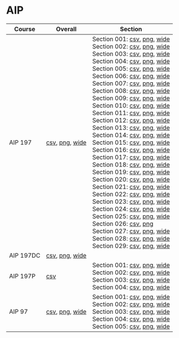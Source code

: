 # AIP

| Course | Overall | Section |
| ------ | ------- | ------- |
| AIP 197 | [csv](https://github.com/UCSD-Historical-Enrollment-Data/2025Spring/blob/main/overall/AIP%20197.csv), [png](https://raw.githubusercontent.com/UCSD-Historical-Enrollment-Data/2025Spring/main/plot_overall/AIP%20197.png), [wide](https://raw.githubusercontent.com/UCSD-Historical-Enrollment-Data/2025Spring/main/plot_overall_wide/AIP%20197.png) | Section 001: [csv](https://github.com/UCSD-Historical-Enrollment-Data/2025Spring/blob/main/section/AIP%20197_001.csv), [png](https://raw.githubusercontent.com/UCSD-Historical-Enrollment-Data/2025Spring/main/plot_section/AIP%20197_001.png), [wide](https://raw.githubusercontent.com/UCSD-Historical-Enrollment-Data/2025Spring/main/plot_section_wide/AIP%20197_001.png)<br>Section 002: [csv](https://github.com/UCSD-Historical-Enrollment-Data/2025Spring/blob/main/section/AIP%20197_002.csv), [png](https://raw.githubusercontent.com/UCSD-Historical-Enrollment-Data/2025Spring/main/plot_section/AIP%20197_002.png), [wide](https://raw.githubusercontent.com/UCSD-Historical-Enrollment-Data/2025Spring/main/plot_section_wide/AIP%20197_002.png)<br>Section 003: [csv](https://github.com/UCSD-Historical-Enrollment-Data/2025Spring/blob/main/section/AIP%20197_003.csv), [png](https://raw.githubusercontent.com/UCSD-Historical-Enrollment-Data/2025Spring/main/plot_section/AIP%20197_003.png), [wide](https://raw.githubusercontent.com/UCSD-Historical-Enrollment-Data/2025Spring/main/plot_section_wide/AIP%20197_003.png)<br>Section 004: [csv](https://github.com/UCSD-Historical-Enrollment-Data/2025Spring/blob/main/section/AIP%20197_004.csv), [png](https://raw.githubusercontent.com/UCSD-Historical-Enrollment-Data/2025Spring/main/plot_section/AIP%20197_004.png), [wide](https://raw.githubusercontent.com/UCSD-Historical-Enrollment-Data/2025Spring/main/plot_section_wide/AIP%20197_004.png)<br>Section 005: [csv](https://github.com/UCSD-Historical-Enrollment-Data/2025Spring/blob/main/section/AIP%20197_005.csv), [png](https://raw.githubusercontent.com/UCSD-Historical-Enrollment-Data/2025Spring/main/plot_section/AIP%20197_005.png), [wide](https://raw.githubusercontent.com/UCSD-Historical-Enrollment-Data/2025Spring/main/plot_section_wide/AIP%20197_005.png)<br>Section 006: [csv](https://github.com/UCSD-Historical-Enrollment-Data/2025Spring/blob/main/section/AIP%20197_006.csv), [png](https://raw.githubusercontent.com/UCSD-Historical-Enrollment-Data/2025Spring/main/plot_section/AIP%20197_006.png), [wide](https://raw.githubusercontent.com/UCSD-Historical-Enrollment-Data/2025Spring/main/plot_section_wide/AIP%20197_006.png)<br>Section 007: [csv](https://github.com/UCSD-Historical-Enrollment-Data/2025Spring/blob/main/section/AIP%20197_007.csv), [png](https://raw.githubusercontent.com/UCSD-Historical-Enrollment-Data/2025Spring/main/plot_section/AIP%20197_007.png), [wide](https://raw.githubusercontent.com/UCSD-Historical-Enrollment-Data/2025Spring/main/plot_section_wide/AIP%20197_007.png)<br>Section 008: [csv](https://github.com/UCSD-Historical-Enrollment-Data/2025Spring/blob/main/section/AIP%20197_008.csv), [png](https://raw.githubusercontent.com/UCSD-Historical-Enrollment-Data/2025Spring/main/plot_section/AIP%20197_008.png), [wide](https://raw.githubusercontent.com/UCSD-Historical-Enrollment-Data/2025Spring/main/plot_section_wide/AIP%20197_008.png)<br>Section 009: [csv](https://github.com/UCSD-Historical-Enrollment-Data/2025Spring/blob/main/section/AIP%20197_009.csv), [png](https://raw.githubusercontent.com/UCSD-Historical-Enrollment-Data/2025Spring/main/plot_section/AIP%20197_009.png), [wide](https://raw.githubusercontent.com/UCSD-Historical-Enrollment-Data/2025Spring/main/plot_section_wide/AIP%20197_009.png)<br>Section 010: [csv](https://github.com/UCSD-Historical-Enrollment-Data/2025Spring/blob/main/section/AIP%20197_010.csv), [png](https://raw.githubusercontent.com/UCSD-Historical-Enrollment-Data/2025Spring/main/plot_section/AIP%20197_010.png), [wide](https://raw.githubusercontent.com/UCSD-Historical-Enrollment-Data/2025Spring/main/plot_section_wide/AIP%20197_010.png)<br>Section 011: [csv](https://github.com/UCSD-Historical-Enrollment-Data/2025Spring/blob/main/section/AIP%20197_011.csv), [png](https://raw.githubusercontent.com/UCSD-Historical-Enrollment-Data/2025Spring/main/plot_section/AIP%20197_011.png), [wide](https://raw.githubusercontent.com/UCSD-Historical-Enrollment-Data/2025Spring/main/plot_section_wide/AIP%20197_011.png)<br>Section 012: [csv](https://github.com/UCSD-Historical-Enrollment-Data/2025Spring/blob/main/section/AIP%20197_012.csv), [png](https://raw.githubusercontent.com/UCSD-Historical-Enrollment-Data/2025Spring/main/plot_section/AIP%20197_012.png), [wide](https://raw.githubusercontent.com/UCSD-Historical-Enrollment-Data/2025Spring/main/plot_section_wide/AIP%20197_012.png)<br>Section 013: [csv](https://github.com/UCSD-Historical-Enrollment-Data/2025Spring/blob/main/section/AIP%20197_013.csv), [png](https://raw.githubusercontent.com/UCSD-Historical-Enrollment-Data/2025Spring/main/plot_section/AIP%20197_013.png), [wide](https://raw.githubusercontent.com/UCSD-Historical-Enrollment-Data/2025Spring/main/plot_section_wide/AIP%20197_013.png)<br>Section 014: [csv](https://github.com/UCSD-Historical-Enrollment-Data/2025Spring/blob/main/section/AIP%20197_014.csv), [png](https://raw.githubusercontent.com/UCSD-Historical-Enrollment-Data/2025Spring/main/plot_section/AIP%20197_014.png), [wide](https://raw.githubusercontent.com/UCSD-Historical-Enrollment-Data/2025Spring/main/plot_section_wide/AIP%20197_014.png)<br>Section 015: [csv](https://github.com/UCSD-Historical-Enrollment-Data/2025Spring/blob/main/section/AIP%20197_015.csv), [png](https://raw.githubusercontent.com/UCSD-Historical-Enrollment-Data/2025Spring/main/plot_section/AIP%20197_015.png), [wide](https://raw.githubusercontent.com/UCSD-Historical-Enrollment-Data/2025Spring/main/plot_section_wide/AIP%20197_015.png)<br>Section 016: [csv](https://github.com/UCSD-Historical-Enrollment-Data/2025Spring/blob/main/section/AIP%20197_016.csv), [png](https://raw.githubusercontent.com/UCSD-Historical-Enrollment-Data/2025Spring/main/plot_section/AIP%20197_016.png), [wide](https://raw.githubusercontent.com/UCSD-Historical-Enrollment-Data/2025Spring/main/plot_section_wide/AIP%20197_016.png)<br>Section 017: [csv](https://github.com/UCSD-Historical-Enrollment-Data/2025Spring/blob/main/section/AIP%20197_017.csv), [png](https://raw.githubusercontent.com/UCSD-Historical-Enrollment-Data/2025Spring/main/plot_section/AIP%20197_017.png), [wide](https://raw.githubusercontent.com/UCSD-Historical-Enrollment-Data/2025Spring/main/plot_section_wide/AIP%20197_017.png)<br>Section 018: [csv](https://github.com/UCSD-Historical-Enrollment-Data/2025Spring/blob/main/section/AIP%20197_018.csv), [png](https://raw.githubusercontent.com/UCSD-Historical-Enrollment-Data/2025Spring/main/plot_section/AIP%20197_018.png), [wide](https://raw.githubusercontent.com/UCSD-Historical-Enrollment-Data/2025Spring/main/plot_section_wide/AIP%20197_018.png)<br>Section 019: [csv](https://github.com/UCSD-Historical-Enrollment-Data/2025Spring/blob/main/section/AIP%20197_019.csv), [png](https://raw.githubusercontent.com/UCSD-Historical-Enrollment-Data/2025Spring/main/plot_section/AIP%20197_019.png), [wide](https://raw.githubusercontent.com/UCSD-Historical-Enrollment-Data/2025Spring/main/plot_section_wide/AIP%20197_019.png)<br>Section 020: [csv](https://github.com/UCSD-Historical-Enrollment-Data/2025Spring/blob/main/section/AIP%20197_020.csv), [png](https://raw.githubusercontent.com/UCSD-Historical-Enrollment-Data/2025Spring/main/plot_section/AIP%20197_020.png), [wide](https://raw.githubusercontent.com/UCSD-Historical-Enrollment-Data/2025Spring/main/plot_section_wide/AIP%20197_020.png)<br>Section 021: [csv](https://github.com/UCSD-Historical-Enrollment-Data/2025Spring/blob/main/section/AIP%20197_021.csv), [png](https://raw.githubusercontent.com/UCSD-Historical-Enrollment-Data/2025Spring/main/plot_section/AIP%20197_021.png), [wide](https://raw.githubusercontent.com/UCSD-Historical-Enrollment-Data/2025Spring/main/plot_section_wide/AIP%20197_021.png)<br>Section 022: [csv](https://github.com/UCSD-Historical-Enrollment-Data/2025Spring/blob/main/section/AIP%20197_022.csv), [png](https://raw.githubusercontent.com/UCSD-Historical-Enrollment-Data/2025Spring/main/plot_section/AIP%20197_022.png), [wide](https://raw.githubusercontent.com/UCSD-Historical-Enrollment-Data/2025Spring/main/plot_section_wide/AIP%20197_022.png)<br>Section 023: [csv](https://github.com/UCSD-Historical-Enrollment-Data/2025Spring/blob/main/section/AIP%20197_023.csv), [png](https://raw.githubusercontent.com/UCSD-Historical-Enrollment-Data/2025Spring/main/plot_section/AIP%20197_023.png), [wide](https://raw.githubusercontent.com/UCSD-Historical-Enrollment-Data/2025Spring/main/plot_section_wide/AIP%20197_023.png)<br>Section 024: [csv](https://github.com/UCSD-Historical-Enrollment-Data/2025Spring/blob/main/section/AIP%20197_024.csv), [png](https://raw.githubusercontent.com/UCSD-Historical-Enrollment-Data/2025Spring/main/plot_section/AIP%20197_024.png), [wide](https://raw.githubusercontent.com/UCSD-Historical-Enrollment-Data/2025Spring/main/plot_section_wide/AIP%20197_024.png)<br>Section 025: [csv](https://github.com/UCSD-Historical-Enrollment-Data/2025Spring/blob/main/section/AIP%20197_025.csv), [png](https://raw.githubusercontent.com/UCSD-Historical-Enrollment-Data/2025Spring/main/plot_section/AIP%20197_025.png), [wide](https://raw.githubusercontent.com/UCSD-Historical-Enrollment-Data/2025Spring/main/plot_section_wide/AIP%20197_025.png)<br>Section 026: [csv](https://github.com/UCSD-Historical-Enrollment-Data/2025Spring/blob/main/section/AIP%20197_026.csv), [png](https://raw.githubusercontent.com/UCSD-Historical-Enrollment-Data/2025Spring/main/plot_section/AIP%20197_026.png)<br>Section 027: [csv](https://github.com/UCSD-Historical-Enrollment-Data/2025Spring/blob/main/section/AIP%20197_027.csv), [png](https://raw.githubusercontent.com/UCSD-Historical-Enrollment-Data/2025Spring/main/plot_section/AIP%20197_027.png), [wide](https://raw.githubusercontent.com/UCSD-Historical-Enrollment-Data/2025Spring/main/plot_section_wide/AIP%20197_027.png)<br>Section 028: [csv](https://github.com/UCSD-Historical-Enrollment-Data/2025Spring/blob/main/section/AIP%20197_028.csv), [png](https://raw.githubusercontent.com/UCSD-Historical-Enrollment-Data/2025Spring/main/plot_section/AIP%20197_028.png), [wide](https://raw.githubusercontent.com/UCSD-Historical-Enrollment-Data/2025Spring/main/plot_section_wide/AIP%20197_028.png)<br>Section 029: [csv](https://github.com/UCSD-Historical-Enrollment-Data/2025Spring/blob/main/section/AIP%20197_029.csv), [png](https://raw.githubusercontent.com/UCSD-Historical-Enrollment-Data/2025Spring/main/plot_section/AIP%20197_029.png), [wide](https://raw.githubusercontent.com/UCSD-Historical-Enrollment-Data/2025Spring/main/plot_section_wide/AIP%20197_029.png) |
| AIP 197DC | [csv](https://github.com/UCSD-Historical-Enrollment-Data/2025Spring/blob/main/overall/AIP%20197DC.csv), [png](https://raw.githubusercontent.com/UCSD-Historical-Enrollment-Data/2025Spring/main/plot_overall/AIP%20197DC.png), [wide](https://raw.githubusercontent.com/UCSD-Historical-Enrollment-Data/2025Spring/main/plot_overall_wide/AIP%20197DC.png) |  |
| AIP 197P | [csv](https://github.com/UCSD-Historical-Enrollment-Data/2025Spring/blob/main/overall/AIP%20197P.csv) | Section 001: [csv](https://github.com/UCSD-Historical-Enrollment-Data/2025Spring/blob/main/section/AIP%20197P_001.csv), [png](https://raw.githubusercontent.com/UCSD-Historical-Enrollment-Data/2025Spring/main/plot_section/AIP%20197P_001.png), [wide](https://raw.githubusercontent.com/UCSD-Historical-Enrollment-Data/2025Spring/main/plot_section_wide/AIP%20197P_001.png)<br>Section 002: [csv](https://github.com/UCSD-Historical-Enrollment-Data/2025Spring/blob/main/section/AIP%20197P_002.csv), [png](https://raw.githubusercontent.com/UCSD-Historical-Enrollment-Data/2025Spring/main/plot_section/AIP%20197P_002.png), [wide](https://raw.githubusercontent.com/UCSD-Historical-Enrollment-Data/2025Spring/main/plot_section_wide/AIP%20197P_002.png)<br>Section 003: [csv](https://github.com/UCSD-Historical-Enrollment-Data/2025Spring/blob/main/section/AIP%20197P_003.csv), [png](https://raw.githubusercontent.com/UCSD-Historical-Enrollment-Data/2025Spring/main/plot_section/AIP%20197P_003.png), [wide](https://raw.githubusercontent.com/UCSD-Historical-Enrollment-Data/2025Spring/main/plot_section_wide/AIP%20197P_003.png)<br>Section 004: [csv](https://github.com/UCSD-Historical-Enrollment-Data/2025Spring/blob/main/section/AIP%20197P_004.csv), [png](https://raw.githubusercontent.com/UCSD-Historical-Enrollment-Data/2025Spring/main/plot_section/AIP%20197P_004.png), [wide](https://raw.githubusercontent.com/UCSD-Historical-Enrollment-Data/2025Spring/main/plot_section_wide/AIP%20197P_004.png) |
| AIP 97 | [csv](https://github.com/UCSD-Historical-Enrollment-Data/2025Spring/blob/main/overall/AIP%2097.csv), [png](https://raw.githubusercontent.com/UCSD-Historical-Enrollment-Data/2025Spring/main/plot_overall/AIP%2097.png), [wide](https://raw.githubusercontent.com/UCSD-Historical-Enrollment-Data/2025Spring/main/plot_overall_wide/AIP%2097.png) | Section 001: [csv](https://github.com/UCSD-Historical-Enrollment-Data/2025Spring/blob/main/section/AIP%2097_001.csv), [png](https://raw.githubusercontent.com/UCSD-Historical-Enrollment-Data/2025Spring/main/plot_section/AIP%2097_001.png), [wide](https://raw.githubusercontent.com/UCSD-Historical-Enrollment-Data/2025Spring/main/plot_section_wide/AIP%2097_001.png)<br>Section 002: [csv](https://github.com/UCSD-Historical-Enrollment-Data/2025Spring/blob/main/section/AIP%2097_002.csv), [png](https://raw.githubusercontent.com/UCSD-Historical-Enrollment-Data/2025Spring/main/plot_section/AIP%2097_002.png), [wide](https://raw.githubusercontent.com/UCSD-Historical-Enrollment-Data/2025Spring/main/plot_section_wide/AIP%2097_002.png)<br>Section 003: [csv](https://github.com/UCSD-Historical-Enrollment-Data/2025Spring/blob/main/section/AIP%2097_003.csv), [png](https://raw.githubusercontent.com/UCSD-Historical-Enrollment-Data/2025Spring/main/plot_section/AIP%2097_003.png), [wide](https://raw.githubusercontent.com/UCSD-Historical-Enrollment-Data/2025Spring/main/plot_section_wide/AIP%2097_003.png)<br>Section 004: [csv](https://github.com/UCSD-Historical-Enrollment-Data/2025Spring/blob/main/section/AIP%2097_004.csv), [png](https://raw.githubusercontent.com/UCSD-Historical-Enrollment-Data/2025Spring/main/plot_section/AIP%2097_004.png), [wide](https://raw.githubusercontent.com/UCSD-Historical-Enrollment-Data/2025Spring/main/plot_section_wide/AIP%2097_004.png)<br>Section 005: [csv](https://github.com/UCSD-Historical-Enrollment-Data/2025Spring/blob/main/section/AIP%2097_005.csv), [png](https://raw.githubusercontent.com/UCSD-Historical-Enrollment-Data/2025Spring/main/plot_section/AIP%2097_005.png), [wide](https://raw.githubusercontent.com/UCSD-Historical-Enrollment-Data/2025Spring/main/plot_section_wide/AIP%2097_005.png) |
